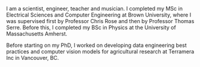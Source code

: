 I am a scientist, engineer, teacher and musician. I completed my MSc in Electrical Sciences and Computer Engineering at Brown University, where I was supervised first by Professor Chris Rose and then by Professor Thomas Serre. Before this, I completed my BSc in Physics at the University of Massachusetts Amherst.

Before starting on my PhD, I worked on developing data engineering best practices and computer vision models for agricultural research at Terramera Inc in Vancouver, BC.